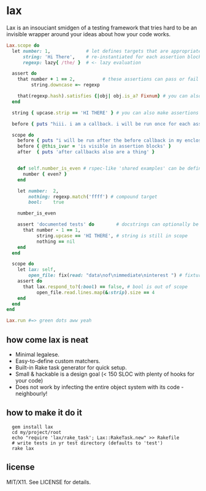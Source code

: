 lax
===
Lax is an insouciant smidgen of a testing framework that tries hard to be an invisible wrapper around your ideas about how your code works.
```ruby
Lax.scope do
  let number: 1,             # let defines targets that are appropriately scoped and
      string: 'Hi There',    # re-instantiated for each assertion block.
      regexp: lazy{ /the/ }  # <- lazy evaluation

  assert do
    that number + 1 == 2,          # these assertions can pass or fail independently
         string.downcase =~ regexp

    that(regexp.hash).satisfies {|obj| obj.is_a? Fixnum} # you can also easily define your own conditions
  end

  string { upcase.strip == 'HI THERE' } # you can also make assertions like this

  before { puts "hiii. i am a callback. i will be run once for each assertion block in my scope." }

  scope do
    before { puts "i will be run after the before callback in my enclosing scope." }
    before { @this_ivar = 'is visible in assertion blocks' }
    after  { puts 'after callbacks also are a thing' }


    def self.number_is_even # rspec-like 'shared examples' can be defined like this.
      number { even? }
    end

    let number:  2,
        nothing: regexp.match('ffff') # compound target
        bool:    true

    number_is_even

    assert 'documented tests' do        # docstrings can optionally be attached to assertion groups.
      that number - 1 == 1,
           string.upcase == 'HI THERE', # string is still in scope
           nothing == nil
    end
  end

  scope do
    let lax: self,
        open_file: fix(read: "data\nof\nimmediate\ninterest ") # fixtures are also a thing
    assert do
      that lax.respond_to?(:bool) == false, # bool is out of scope
           open_file.read.lines.map(&:strip).size == 4
    end
  end
end

Lax.run #=> green dots aww yeah
```
how come lax is neat
--------------------
* Minimal legalese.
* Easy-to-define custom matchers.
* Built-in Rake task generator for quick setup.
* Small & hackable is a design goal (< 150 SLOC with plenty of hooks for your code)
* Does not work by infecting the entire object system with its code - neighbourly!

how to make it do it
--------------------
```shell
  gem install lax
  cd my/project/root
  echo "require 'lax/rake_task'; Lax::RakeTask.new" >> Rakefile
  # write tests in yr test directory (defaults to 'test')
  rake lax
```

license
-------
MIT/X11. See LICENSE for details.

